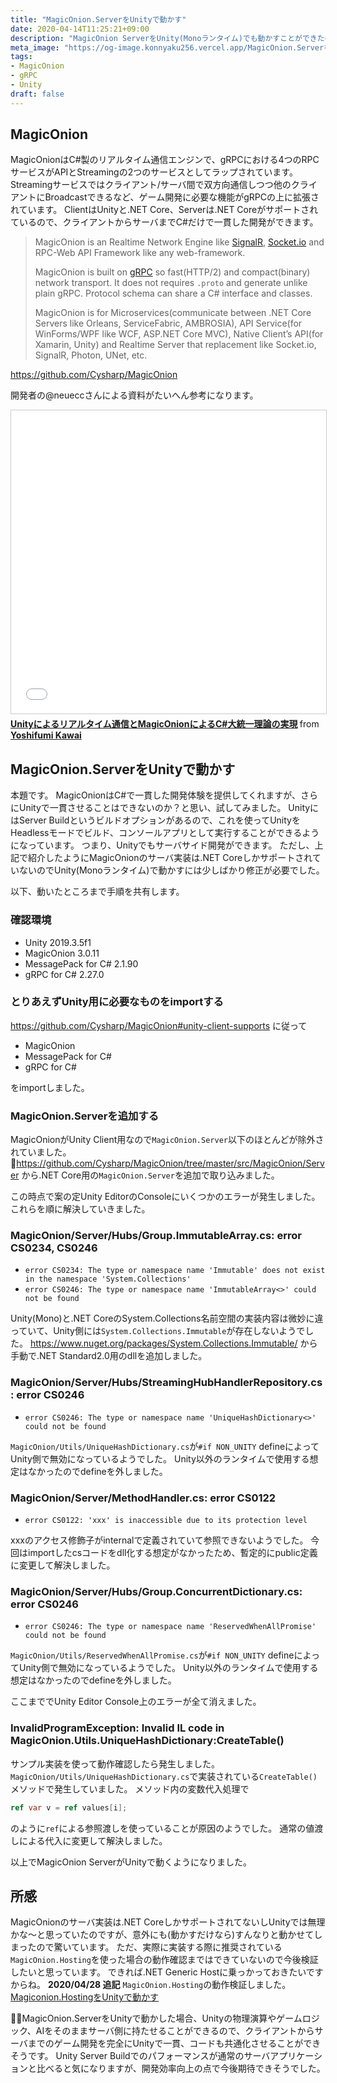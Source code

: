```yaml
---
title: "MagicOnion.ServerをUnityで動かす"
date: 2020-04-14T11:25:21+09:00
description: "MagicOnion ServerをUnity(Monoランタイム)でも動かすことができたので紹介します。"
meta_image: "https://og-image.konnyaku256.vercel.app/MagicOnion.ServerをUnityで動かす.png?theme=konnyaku256&fontSize=100px&author=@konnyaku256&blogTitle=こんにゃくの日記"
tags:
- MagicOnion
- gRPC
- Unity
draft: false
---
```


## MagicOnion
MagicOnionはC#製のリアルタイム通信エンジンで、gRPCにおける4つのRPCサービスがAPIとStreamingの2つのサービスとしてラップされています。Streamingサービスではクライアント/サーバ間で双方向通信しつつ他のクライアントにBroadcastできるなど、ゲーム開発に必要な機能がgRPCの上に拡張されています。
ClientはUnityと.NET Core、Serverは.NET Coreがサポートされているので、クライアントからサーバまでC#だけで一貫した開発ができます。

> MagicOnion is an Realtime Network Engine like [SignalR](https://github.com/aspnet/AspNetCore/tree/master/src/SignalR), [Socket.io](https://socket.io/) and RPC-Web API Framework like any web-framework.
>
> MagicOnion is built on [gRPC](https://grpc.io/) so fast(HTTP/2) and compact(binary) network transport. It does not requires `.proto` and generate unlike plain gRPC. Protocol schema can share a C# interface and classes.
>
> MagicOnion is for Microservices(communicate between .NET Core Servers like Orleans, ServiceFabric, AMBROSIA), API Service(for WinForms/WPF like WCF, ASP.NET Core MVC), Native Client’s API(for Xamarin, Unity) and Realtime Server that replacement like Socket.io, SignalR, Photon, UNet, etc.

https://github.com/Cysharp/MagicOnion

開発者の@neueccさんによる資料がたいへん参考になります。
<iframe src="//www.slideshare.net/slideshow/embed_code/key/s9FspXgoqnZxvL" width="595" height="485" frameborder="0" marginwidth="0" marginheight="0" scrolling="no" style="border:1px solid #CCC; border-width:1px; margin-bottom:5px; max-width: 100%;" allowfullscreen> </iframe> <div style="margin-bottom:5px"> <strong> <a href="//www.slideshare.net/neuecc/unitymagiconionc" title="Unityによるリアルタイム通信とMagicOnionによるC#大統一理論の実現" target="_blank">Unityによるリアルタイム通信とMagicOnionによるC#大統一理論の実現</a> </strong> from <strong><a href="https://www.slideshare.net/neuecc" target="_blank">Yoshifumi Kawai</a></strong> </div>

## MagicOnion.ServerをUnityで動かす
本題です。
MagicOnionはC#で一貫した開発体験を提供してくれますが、さらにUnityで一貫させることはできないのか？と思い、試してみました。
UnityにはServer Buildというビルドオプションがあるので、これを使ってUnityをHeadlessモードでビルド、コンソールアプリとして実行することができるようになっています。
つまり、Unityでもサーバサイド開発ができます。
ただし、上記で紹介したようにMagicOnionのサーバ実装は.NET CoreしかサポートされていないのでUnity(Monoランタイム)で動かすには少しばかり修正が必要でした。

以下、動いたところまで手順を共有します。

### 確認環境
- Unity 2019.3.5f1
- MagicOnion 3.0.11
- MessagePack for C# 2.1.90
- gRPC for C# 2.27.0

### とりあえずUnity用に必要なものをimportする
https://github.com/Cysharp/MagicOnion#unity-client-supports に従って
- MagicOnion
- MessagePack for C#
- gRPC for C#

をimportしました。

### MagicOnion.Serverを追加する
MagicOnionがUnity Client用なので`MagicOnion.Server`以下のほとんどが除外されていました。
https://github.com/Cysharp/MagicOnion/tree/master/src/MagicOnion/Server から.NET Core用の`MagicOnion.Server`を追加で取り込みました。

この時点で案の定Unity EditorのConsoleにいくつかのエラーが発生しました。
これらを順に解決していきました。

### MagicOnion/Server/Hubs/Group.ImmutableArray.cs: error CS0234, CS0246
- `error CS0234: The type or namespace name 'Immutable' does not exist in the namespace 'System.Collections'`
- `error CS0246: The type or namespace name 'ImmutableArray<>' could not be found`

Unity(Mono)と.NET CoreのSystem.Collections名前空間の実装内容は微妙に違っていて、Unity側には`System.Collections.Immutable`が存在しないようでした。
https://www.nuget.org/packages/System.Collections.Immutable/ から手動で.NET Standard2.0用のdllを追加しました。

### MagicOnion/Server/Hubs/StreamingHubHandlerRepository.cs: error CS0246
- `error CS0246: The type or namespace name 'UniqueHashDictionary<>' could not be found`

`MagicOnion/Utils/UniqueHashDictionary.cs`が`#if NON_UNITY` defineによってUnity側で無効になっているようでした。
Unity以外のランタイムで使用する想定はなかったのでdefineを外しました。

### MagicOnion/Server/MethodHandler.cs: error CS0122
- `error CS0122: 'xxx' is inaccessible due to its protection level`

xxxのアクセス修飾子がinternalで定義されていて参照できないようでした。
今回はimportしたcsコードをdll化する想定がなかったため、暫定的にpublic定義に変更して解決しました。

### MagicOnion/Server/Hubs/Group.ConcurrentDictionary.cs: error CS0246
- `error CS0246: The type or namespace name 'ReservedWhenAllPromise' could not be found`

`MagicOnion/Utils/ReservedWhenAllPromise.cs`が`#if NON_UNITY` defineによってUnity側で無効になっているようでした。
Unity以外のランタイムで使用する想定はなかったのでdefineを外しました。

ここまででUnity Editor Console上のエラーが全て消えました。

### InvalidProgramException: Invalid IL code in MagicOnion.Utils.UniqueHashDictionary:CreateTable()
サンプル実装を使って動作確認したら発生しました。
`MagicOnion/Utils/UniqueHashDictionary.cs`で実装されている`CreateTable()`メソッドで発生していました。
メソッド内の変数代入処理で
```cs
ref var v = ref values[i];
```
のように`ref`による参照渡しを使っていることが原因のようでした。
通常の値渡しによる代入に変更して解決しました。

以上でMagicOnion ServerがUnityで動くようになりました。

## 所感
MagicOnionのサーバ実装は.NET CoreしかサポートされてないしUnityでは無理かな〜と思っていたのですが、意外にも(動かすだけなら)すんなりと動かせてしまったので驚いています。
ただ、実際に実装する際に推奨されている`MagicOnion.Hosting`を使った場合の動作確認まではできていないので今後検証したいと思っています。
できれば.NET Generic Hostに乗っかっておきたいですからね。
**2020/04/28 追記**
`MagicOnion.Hosting`の動作検証しました。
[Magiconion.HostingをUnityで動かす](https://blog.konnyaku256.dev/posts/magiconion-hosting-on-unity/)

MagicOnion.ServerをUnityで動かした場合、Unityの物理演算やゲームロジック、AIをそのままサーバ側に持たせることができるので、クライアントからサーバまでのゲーム開発を完全にUnityで一貫、コードも共通化させることができそうです。
Unity Server Buildでのパフォーマンスが通常のサーバアプリケーションと比べると気になりますが、開発効率向上の点で今後期待できそうでした。